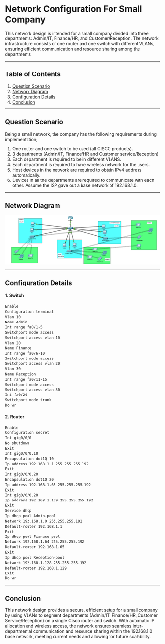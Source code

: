 # Network Configuration For Small Company

This network design is intended for a small company divided into three departments: Admin/IT, Finance/HR, and Customer/Reception. The network infrastructure consists of one router and one switch with different VLANs, ensuring efficient communication and resource sharing among the departments

---

## Table of Contents
1. [Question Scenario](#Question-Scenario)
2. [Network Diagram](#Network-Diagram)
3. [Configuration Details](#Configuration-Details)
4. [Conclusion](#Conclusion)

---

## Question Scenario

Being a small network, the company has the following requirements during implementation;
1. One router and one switch to be used (all CISCO products).
2. 3 departments (Admin/IT, Finance/HR and Customer service/Reception)
3. Each department is required to be in different VLANS.
4. Each department is required to have wireless network for the users.
5. Host devices in the network are required to obtain IPv4 address automatically.
6. Devices in all the departments are required to communicate with each other.
Assume the ISP gave out a base network of 192.168.1.0.

---

## Network Diagram

![](https://github.com/hussainahmad402/Networking-Projects/blob/main/Pictures/Small-Company-Network.PNG)

---

## Configuration Details
#### 1. Switch
```bash
Enable
Configuration terminal
Vlan 10
Name Admin
Int range fa0/1-5
Switchport mode access
Switchport access vlan 10
Vlan 20
Name Finance
Int range fa0/6-10
Switchport mode access
Switchport access vlan 20
Vlan 30
Name Reception
Int range fa0/11-15
Switchport mode access
Switchport access vlan 30
Int fa0/24
Switchport mode trunk
Do wr
```
#### 2. Router
```bash
Enable 
Configuration secret
Int gig0/0/0
No shutdown
Exit
Int gig0/0/0.10
Encapsulation dot1Q 10
Ip address 192.168.1.1 255.255.255.192
Exit
Int gig0/0/0.20
Encapsulation dot1Q 20
Ip address 192.168.1.65 255.255.255.192
Exit
Int gig0/0/0.20
Ip address 192.168.1.129 255.255.255.192
Exit
Service dhcp
Ip dhcp pool Admin-pool
Network 192.168.1.0 255.255.255.192
Default-router 192.168.1.1
Exit
Ip dhcp pool Fianace-pool
Network 192.168.1.64 255.255.255.192
Default-router 192.168.1.65
Exit
Ip dhcp pool Reception-pool
Network 192.168.1.128 255.255.255.192
Default-router 192.168.1.129
Exit
Do wr
```

---

## Conclusion

This network design provides a secure, efficient setup for a small company by using VLANs to segment departments (Admin/IT, Finance/HR, Customer Service/Reception) on a single Cisco router and switch. With automatic IP allocation and wireless access, the network ensures seamless inter-departmental communication and resource sharing within the 192.168.1.0 base network, meeting current needs and allowing for future scalability.


